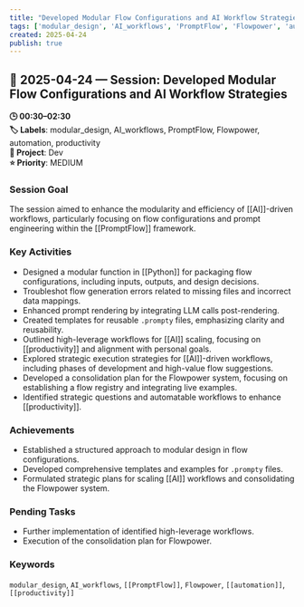 ```yaml
---
title: "Developed Modular Flow Configurations and AI Workflow Strategies"
tags: ['modular_design', 'AI_workflows', 'PromptFlow', 'Flowpower', 'automation', 'productivity']
created: 2025-04-24
publish: true
---
```


## 📅 2025-04-24 — Session: Developed Modular Flow Configurations and AI Workflow Strategies

**🕒 00:30–02:30**  
**🏷️ Labels**: modular_design, AI_workflows, PromptFlow, Flowpower, automation, productivity  
**📂 Project**: Dev  
**⭐ Priority**: MEDIUM  


### Session Goal
The session aimed to enhance the modularity and efficiency of [[AI]]-driven workflows, particularly focusing on flow configurations and prompt engineering within the [[PromptFlow]] framework.

### Key Activities
- Designed a modular function in [[Python]] for packaging flow configurations, including inputs, outputs, and design decisions.
- Troubleshot flow generation errors related to missing files and incorrect data mappings.
- Enhanced prompt rendering by integrating LLM calls post-rendering.
- Created templates for reusable `.prompty` files, emphasizing clarity and reusability.
- Outlined high-leverage workflows for [[AI]] scaling, focusing on [[productivity]] and alignment with personal goals.
- Explored strategic execution strategies for [[AI]]-driven workflows, including phases of development and high-value flow suggestions.
- Developed a consolidation plan for the Flowpower system, focusing on establishing a flow registry and integrating live examples.
- Identified strategic questions and automatable workflows to enhance [[productivity]].

### Achievements
- Established a structured approach to modular design in flow configurations.
- Developed comprehensive templates and examples for `.prompty` files.
- Formulated strategic plans for scaling [[AI]] workflows and consolidating the Flowpower system.

### Pending Tasks
- Further implementation of identified high-leverage workflows.
- Execution of the consolidation plan for Flowpower.

### Keywords
`modular_design`, `AI_workflows`, `[[PromptFlow]]`, `Flowpower`, `[[automation]]`, `[[productivity]]`
